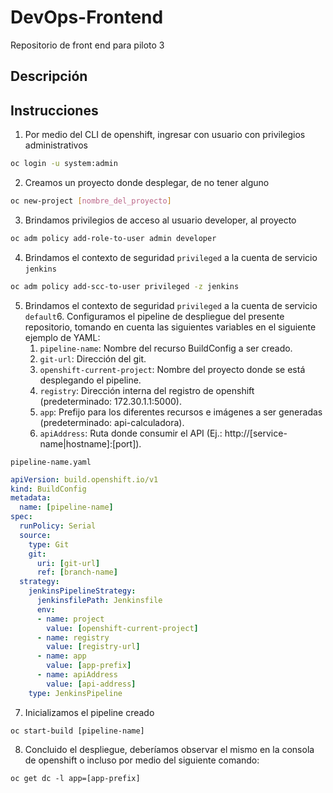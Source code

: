 # DevOps-Frontend
Repositorio de front end para piloto 3

## Descripción

## Instrucciones
1. Por medio del CLI de openshift, ingresar con usuario con privilegios administrativos
 ```bash
 oc login -u system:admin
 ``` 
2. Creamos un proyecto donde desplegar, de no tener alguno
 ```bash
 oc new-project [nombre_del_proyecto]
 ``` 
3. Brindamos privilegios de acceso al usuario developer, al proyecto
```bash
oc adm policy add-role-to-user admin developer
```
4. Brindamos el contexto de seguridad `privileged` a la cuenta de servicio `jenkins`
```bash
oc adm policy add-scc-to-user privileged -z jenkins
```
5. Brindamos el contexto de seguridad `privileged` a la cuenta de servicio `default`6. Configuramos el pipeline de despliegue del presente repositorio, tomando en cuenta las siguientes variables en el siguiente ejemplo de YAML:
    1. `pipeline-name`: Nombre del recurso BuildConfig a ser creado.
    2. `git-url`: Dirección del git. 
    3. `openshift-current-project`: Nombre del proyecto donde se está desplegando el pipeline.
    4. `registry`: Dirección interna del registro de openshift (predeterminado: 172.30.1.1:5000).
    5. `app`: Prefijo para los diferentes recursos e imágenes a ser generadas (predeterminado: api-calculadora). 
    6. `apiAddress`: Ruta donde consumir el API (Ej.: http://[service-name|hostname]:[port]).

`pipeline-name.yaml`
```yaml
apiVersion: build.openshift.io/v1
kind: BuildConfig
metadata:
  name: [pipeline-name]
spec:
  runPolicy: Serial
  source:
    type: Git
    git:
      uri: [git-url]
      ref: [branch-name]
  strategy:
    jenkinsPipelineStrategy:
      jenkinsfilePath: Jenkinsfile
      env:
      - name: project
        value: [openshift-current-project]
      - name: registry
        value: [registry-url]
      - name: app
        value: [app-prefix]
      - name: apiAddress
        value: [api-address]
    type: JenkinsPipeline
```
7. Inicializamos el pipeline creado
```console
oc start-build [pipeline-name]
```
8. Concluido el despliegue, deberíamos observar el mismo en la consola de openshift o incluso por medio del siguiente comando: 
```console
oc get dc -l app=[app-prefix]
```